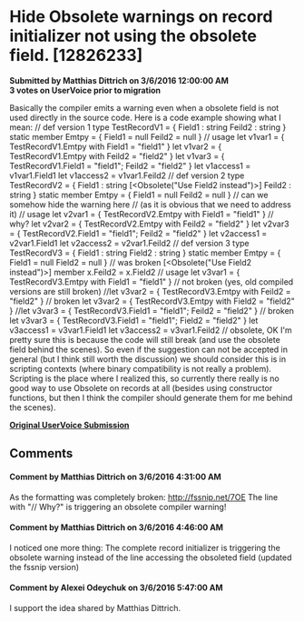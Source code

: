 # Hide Obsolete warnings on record initializer not using the obsolete field. [12826233] #

**Submitted by Matthias Dittrich on 3/6/2016 12:00:00 AM**  
**3 votes on UserVoice prior to migration**  

Basically the compiler emits a warning even when a obsolete field is not used directly in the source code. Here is a code example showing what I mean:
// def version 1
type TestRecordV1 =
{ Field1 : string
Feild2 : string }
static member Emtpy =
{ Field1 = null
Feild2 = null }
// usage
let v1var1 = { TestRecordV1.Emtpy with Field1 = "field1" }
let v1var2 = { TestRecordV1.Emtpy with Feild2 = "field2" }
let v1var3 = { TestRecordV1.Field1 = "field1"; Feild2 = "field2" }
let v1access1 = v1var1.Field1
let v1access2 = v1var1.Feild2
// def version 2
type TestRecordV2 =
{ Field1 : string
[<Obsolete("Use Field2 instead")>]
Feild2 : string }
static member Emtpy =
{ Field1 = null
Feild2 = null } // can we somehow hide the warning here
// (as it is obvious that we need to address it)
// usage
let v2var1 = { TestRecordV2.Emtpy with Field1 = "field1" } // why?
let v2var2 = { TestRecordV2.Emtpy with Feild2 = "field2" }
let v2var3 = { TestRecordV2.Field1 = "field1"; Feild2 = "field2" }
let v2access1 = v2var1.Field1
let v2access2 = v2var1.Feild2
// def version 3
type TestRecordV3 =
{ Field1 : string
Field2 : string }
static member Emtpy =
{ Field1 = null
Field2 = null } // was broken
[<Obsolete("Use Field2 instead")>]
member x.Feild2 = x.Field2
// usage
let v3var1 = { TestRecordV3.Emtpy with Field1 = "field1" } // not broken (yes, old compiled versions are still broken)
//let v3var2 = { TestRecordV3.Emtpy with Feild2 = "field2" } // broken
let v3var2 = { TestRecordV3.Emtpy with Field2 = "field2" }
//let v3var3 = { TestRecordV3.Field1 = "field1"; Feild2 = "field2" } // broken
let v3var3 = { TestRecordV3.Field1 = "field1"; Field2 = "field2" }
let v3access1 = v3var1.Field1
let v3access2 = v3var1.Feild2 // obsolete, OK
I'm pretty sure this is because the code will still break (and use the obsolete field behind the scenes). So even if the suggestion can not be accepted in general (but I think still worth the discussion) we should consider this is in scripting contexts (where binary compatibility is not really a problem). Scripting is the place where I realized this, so currently there really is no good way to use Obsolete on records at all (besides using constructor functions, but then I think the compiler should generate them for me behind the scenes).



**[Original UserVoice Submission](https://fslang.uservoice.com/forums/245727-f-language/suggestions/12826233)**


## Comments ##


#### Comment by Matthias Dittrich on 3/6/2016 4:31:00 AM ####
As the formatting was completely broken: http://fssnip.net/7OE
The line with "// Why?" is triggering an obsolete compiler warning!


#### Comment by Matthias Dittrich on 3/6/2016 4:46:00 AM ####
I noticed one more thing: The complete record initializer is triggering the obsolete warning instead of the line accessing the obsoleted field (updated the fssnip version)


#### Comment by Alexei Odeychuk on 3/6/2016 5:47:00 AM ####
I support the idea shared by Matthias Dittrich.

